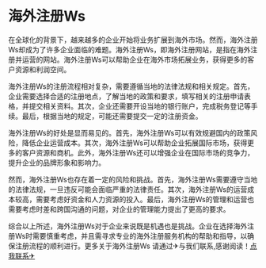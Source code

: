 # 海外注册Ws

在全球化的背景下，越来越多的企业开始将业务扩展到海外市场。然而，海外注册Ws却成为了许多企业面临的难题。海外注册Ws，即海外注册网站，是指在海外注册并运营的网站。海外注册Ws可以帮助企业在海外市场拓展业务，获得更多的客户资源和利润空间。

海外注册Ws的注册流程相对复杂，需要遵循当地的法律法规和相关规定。首先，企业需要选择合适的注册地点，了解当地的政策和要求，填写相关的注册申请表格，并提交相关资料。其次，企业还需要开设当地的银行账户，完成税务登记等手续。最后，根据当地的规定，可能还需要提交一定的注册资金。

海外注册Ws的好处是显而易见的。首先，海外注册Ws可以有效规避国内的政策风险，降低企业运营成本。其次，海外注册Ws可以帮助企业拓展国际市场，获得更多的客户资源和商机。此外，海外注册Ws还可以增强企业在国际市场的竞争力，提升企业的品牌形象和影响力。

然而，海外注册Ws也存在着一定的风险和挑战。首先，海外注册Ws需要遵守当地的法律法规，一旦违反可能会面临严重的法律责任。其次，海外注册Ws的运营成本较高，需要考虑好资金和人力资源的投入。最后，海外注册Ws的管理和运营也需要考虑时差和跨国沟通的问题，对企业的管理能力提出了更高的要求。

综合以上所述，海外注册Ws对于企业来说既是机遇也是挑战。企业在选择海外注册Ws时需要慎重考虑，并且需寻求专业的海外注册服务机构的帮助和指导，以确保注册流程的顺利进行。更多关于海外注册Ws 请通过✈与我们联系,感谢阅读！[点我联系✈](https://www.k02.cc)